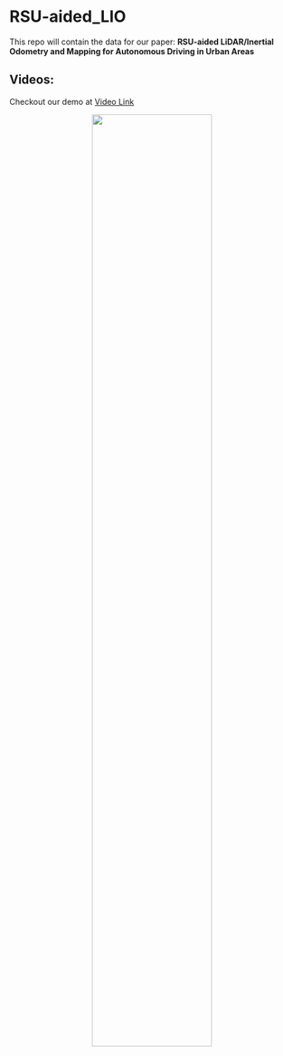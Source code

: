 # RSU-aided_LIO

This repo will contain the data for our paper: **RSU-aided LiDAR/Inertial Odometry and Mapping for Autonomous Driving in Urban Areas**

## Videos:
Checkout our demo at [Video Link](https://youtu.be/9auTqimrJJU)
<p align='center'>
<a href="https://youtu.be/9auTqimrJJU">
<img width="65%" src="/img/demo_rsu_aided.gif"/>
</a>
</p>
